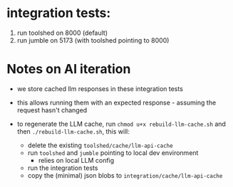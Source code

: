 # integration tests:

1. run toolshed on 8000 (default)
2. run jumble on 5173 (with toolshed pointing to 8000)

# Notes on AI iteration

- we store cached llm responses in these integration tests
- this allows running them with an expected response - assuming the request
  hasn't changed

- to regenerate the LLM cache, run `chmod u+x rebuild-llm-cache.sh` and then `./rebuild-llm-cache.sh`, this will:
  - delete the existing `toolshed/cache/llm-api-cache`
  - run `toolshed` and `jumble` pointing to local dev environment
    - relies on local LLM config
  - run the integration tests
  - copy the (minimal) json blobs to `integration/cache/llm-api-cache`
